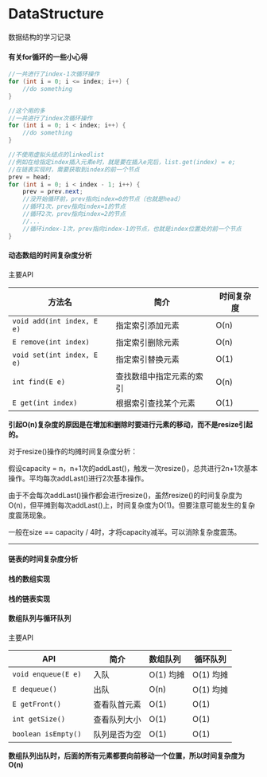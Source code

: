 # DataStructure
数据结构的学习记录

#### 有关for循环的一些小心得

```java
//一共进行了index-1次循环操作
for (int i = 0; i <= index; i++) {
    //do something
}

//这个用的多
//一共进行了index次循环操作
for (int i = 0; i < index; i++) {
    //do something
}

//不使用虚拟头结点的linkedlist
//例如在给指定index插入元素e时，就是要在插入e完后，list.get(index) = e;
//在链表实现时，需要获取到index的前一个节点
prev = head;
for (int i = 0; i < index - 1; i++) {
	prev = prev.next;
    //没开始循环前，prev指向index=0的节点（也就是head）
    //循环1次，prev指向index=1的节点
    //循环2次，prev指向index=2的节点
    //...
    //循环index-1次，prev指向index-1的节点，也就是index位置处的前一个节点
}
```




#### 动态数组的时间复杂度分析

主要API

| 方法名                     | 简介                     | 时间复杂度 |
| -------------------------- | ------------------------ | ---------- |
| `void add(int index, E e)` | 指定索引添加元素         | O(n)       |
| `E remove(int index)`      | 指定索引删除元素         | O(n)       |
| `void set(int index, E e)` | 指定索引替换元素         | O(1)       |
| `int find(E e)`            | 查找数组中指定元素的索引 | O(n)       |
| `E get(int index) `        | 根据索引查找某个元素     | O(1)       |

**引起O(n)复杂度的原因是在增加和删除时要进行元素的移动，而不是resize引起的。**

对于resize()操作的均摊时间复杂度分析：

假设capacity = n，n+1次的addLast()，触发一次resize()，总共进行2n+1次基本操作。平均每次addLast()进行2次基本操作。

由于不会每次addLast()操作都会进行resize()，虽然resize()的时间复杂度为O(n)，但平摊到每次addLast()上，时间复杂度为O(1)。但要注意可能发生的复杂度震荡现象。

一般在size == capacity / 4时，才将capacity减半。可以消除复杂度震荡。

---------------

#### 链表的时间复杂度分析



#### 栈的数组实现



#### 栈的链表实现



#### 数组队列与循环队列

主要API

| API                  | 简介         | 数组队列  | 循环队列  |
| -------------------- | ------------ | :-------- | --------- |
| `void enqueue(E e) ` | 入队         | O(1) 均摊 | O(1) 均摊 |
| `E dequeue()`        | 出队         | O(n)      | O(1) 均摊 |
| `E getFront()`       | 查看队首元素 | O(1)      | O(1)      |
| `int getSize()`      | 查看队列大小 | O(1)      | O(1)      |
| `boolean isEmpty()`  | 队列是否为空 | O(1)      | O(1)      |

**数组队列出队时，后面的所有元素都要向前移动一个位置，所以时间复杂度为O(n)** 
